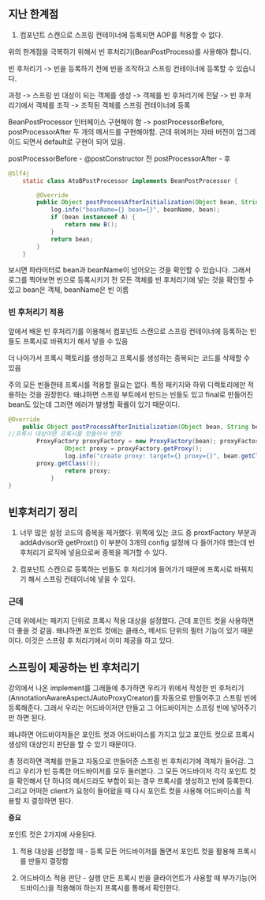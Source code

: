## 지난 한계점
1. 컴포넌트 스캔으로 스프링 컨테이너에 등록되면 AOP를 적용할 수 없다.

위의 한계점을 극복하기 위해서 빈 후처리기(BeanPostProcess)를 사용해야 합니다.

빈 후처리기 -> 빈을 등록하기 전에 빈을 조작하고 스프링 컨테이너에 등록할 수 있습니다.

과정
-> 스프링 빈 대상이 되는 객체를 생성 
-> 객체를 빈 후처리기에 전달
-> 빈 후처리기에서 객체를 조작
-> 조작된 객체를 스프링 컨테이너에 등록

BeanPostProcessor 인터페이스 구현해야 함
-> postProcessorBefore, postProcessorAfter 두 개의 메서드를 구현해야함.
근데 위에꺼는 자바 버전이 업그레이드 되면서 default로 구현이 되어 있음.

postProcessorBefore - @postConstructor 전
postProcessorAfter - 후

~~~java
@Slf4j
    static class AtoBPostProcessor implements BeanPostProcessor {

        @Override
        public Object postProcessAfterInitialization(Object bean, String beanName) throws BeansException {
            log.info("beanName={} bean={}", beanName, bean);
            if (bean instanceof A) {
                return new B();
            }
            return bean;
        }
    }
~~~

보시면 파라미터로 bean과 beanName이 넘어오는 것을 확인할 수 있습니다.
그래서 로그를 찍어보면 빈으로 등록시키기 전 모든 객체를 빈 후처리기에 넣는 것을 확인할 수 있고 bean은 객체, beanName은 빈 이름

### 빈 후처리기 적용
앞에서 배운 빈 후처리기를 이용해서 컴포넌트 스캔으로 스프링 컨테이너에 등록하는 빈들도 프록시로 바꿔치기 해서 넣을 수 있음

더 나아가서 프록시 팩토리를 생성하고 프록시를 생성하는 중복되는 코드를 삭제할 수 있음

주의
모든 빈들한테 프록시를 적용할 필요는 없다. 특정 패키지와 하위 디렉토리에만 적용하는 것을 권장한다. 왜냐하면 스프링 부트에서 만드는 빈들도 있고 final로 만들어진 bean도 있는데 그러면 에러가 발생할 확룔이 있기 때문이다.

~~~java
@Override
    public Object postProcessAfterInitialization(Object bean, String beanName) throws BeansException {
//프록시 대상이면 프록시를 만들어서 반환
        ProxyFactory proxyFactory = new ProxyFactory(bean); proxyFactory.addAdvisor(advisor);
                Object proxy = proxyFactory.getProxy();
                log.info("create proxy: target={} proxy={}", bean.getClass(),
        proxy.getClass());
                return proxy;
            }
}
~~~

## 빈후처리기 정리
1. 너무 많은 설정 코드의 중복을 제거했다. 위쪽에 있는 코드 중 proxtFactory 부분과 addAdvisor와 getProxt() 이 부분이 3개의 config 설정에 다 들어가야 했는데 빈 후처리기 로직에 넣음으로써 중복을 제거할 수 있다.

2. 컴포넌트 스캔으로 등록하는 빈들도 후 처리기에 들어가기 때문에 프록시로 바꿔치기 해서 스프링 컨테이너에 넣을 수 있다.

### 근데
근데 위에서는 패키지 단위로 프록시 적용 대상을 설정했다. 근데 포인트 컷을 사용하면 더 좋을 것 같음. 왜냐하면 포인트 컷에는 클래스, 메서드 단위의 필터 기능이 있기 때문이다. 이것은 스프링 후 처리기에서 이미 제공을 하고 있다.

## 스프링이 제공하는 빈 후처리기
강의에서 나온 implement를 그래들에 추가하면 우리가 위에서 작성한 빈 후처리기(AnnotationAwareAspectJAutoProxyCreator)를 자동으로 만들어주고 스프링 빈에 등록해준다. 그래서 우리는 어드바이저만 만들고 그 어드바이저는 스프링 빈에 넣어주기만 하면 된다.

왜냐하면 어드바이저들은 포인트 컷과 어드바이스를 가지고 있고 포인트 컷으로 프록시 생성의 대상인지 판단을 할 수 있기 때문이다. 

총 정리하면 객체를 만들고 자동으로 만들어준 스프링 빈 후처리기에 객체가 들어감. 그리고 우리가 빈 등록한 어드바이저를 모두 둘러본다. 그 모든 어드바이저 각각 포인트 컷을 확인해서 단 하나의 메서드라도 부합이 되는 경우 프록시를 생성하고 빈에 등록한다. 그리고 어떠한 client가 요청이 들어왔을 때 다시 포인트 컷을 사용해 어드바이스를 적용할 지 결정하면 된다.

**중요**

포인트 컷은 2가지에 사용된다.
1. 적용 대상을 선정할 때 - 등록
모든 어드바이저를 돌면서 포인트 컷을 활용해 프록시를 만들지 결정함

2. 어드바이스 적용 판단 - 실행
만든 프록시 빈을 클라이언트가 사용할 때 부가기능(어드바이스)을 적용해야 하는지 프록시를 통해서 확인한다.
